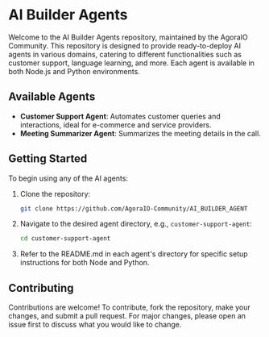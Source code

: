 # AI Builder Agents

Welcome to the AI Builder Agents repository, maintained by the AgoraIO Community. This repository is designed to provide ready-to-deploy AI agents in various domains, catering to different functionalities such as customer support, language learning, and more. Each agent is available in both Node.js and Python environments.

## Available Agents

- **Customer Support Agent**: Automates customer queries and interactions, ideal for e-commerce and service providers.
- **Meeting Summarizer Agent**: Summarizes the meeting details in the call.

## Getting Started

To begin using any of the AI agents:

1. Clone the repository:
   ```bash
   git clone https://github.com/AgoraIO-Community/AI_BUILDER_AGENT
   ```
2. Navigate to the desired agent directory, e.g., `customer-support-agent`:
   ```bash
   cd customer-support-agent
   ```
3. Refer to the README.md in each agent's directory for specific setup instructions for both Node and Python.

## Contributing

Contributions are welcome! To contribute, fork the repository, make your changes, and submit a pull request. For major changes, please open an issue first to discuss what you would like to change.

